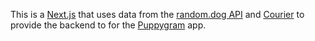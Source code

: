 This is a [Next.js](https://nextjs.org/) that uses data from the [random.dog API](https://random.dog) and [Courier](https://courier.com/?utm_source=courier-nextjs-puppygram&utm_medium=code-template&utm_campaign=devrel-apps) to provide the backend to for the [Puppygram](https://courier-nextjs-puppygram.vercel.app) app.

